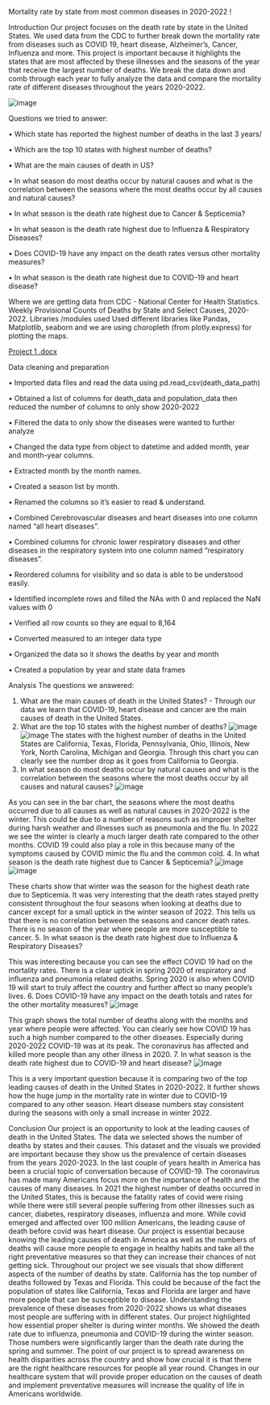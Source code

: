 Mortality rate by state from most common diseases in 2020-2022 !

Introduction
Our project focuses on the death rate by state in the United States. We used data from the CDC to further break down the mortality rate from diseases such as COVID 19, heart disease, Alzheimer’s, Cancer, Influenza and more. This project is important because it highlights the states that are most affected by these illnesses and the seasons of the year that receive the largest number of deaths. We break the data down and comb through each year to fully analyze the data and compare the mortality rate of different diseases throughout the years 2020-2022. 
 
![image](https://user-images.githubusercontent.com/119899172/219157121-c150b4a5-f9f5-4765-afad-b25d86f302c6.png)


Questions we tried to answer:

•	Which state has reported the highest number of deaths in the last 3 years/ 

•	Which are the top 10 states with highest number of deaths?

•	What are the main causes of death in US?

•	In what season do most deaths occur by natural causes and what is the correlation between the seasons where the most deaths occur by all causes and natural causes?

•	In what season is the death rate highest due to Cancer & Septicemia?

•	In what season is the death rate highest due to Influenza & Respiratory Diseases?

•	Does COVID-19 have any impact on the death rates versus other mortality measures?

•	In what season is the death rate highest due to COVID-19 and heart disease?

Where we are getting data from
CDC - National Center for Health Statistics. Weekly Provisional Counts of Deaths by State and Select Causes, 2020-2022. 
Libraries /modules used 
Used different libraries like Pandas, Matplotlib, seaborn and we are using choropleth (from plotly.express) for plotting the maps. 

[Project 1 .docx](https://github.com/MaksAndr/Project-1--Group-4/files/10747517/Project.1.docx)

Data cleaning and preparation

•	Imported data files and read the data using pd.read_csv(death_data_path)

•	Obtained a list of columns for death_data and population_data then reduced the number of columns to only show 2020-2022

•	Filtered the data to only show the diseases were wanted to further analyze

•	Changed the data type from object to datetime and added month, year and month-year columns.

•	Extracted month by the month names.

•	Created a season list by month.

•	Renamed the columns so it’s easier to read & understand. 

•	Combined Cerebrovascular diseases and heart diseases into one column named “all heart diseases”.

•	Combined columns for chronic lower respiratory diseases and other diseases in the respiratory system into one column named “respiratory diseases”.

•	Reordered columns for visibility and so data is able to be understood easily.

•	Identified incomplete rows and filled the NAs with 0 and replaced the NaN values with 0

•	Verified all row counts so they are equal to 8,164

•	Converted measured to an integer data type

•	Organized the data so it shows the deaths by year and month

•	Created a population by year and state data frames



Analysis 
The questions we answered:
1.	What are the main causes of death in the United States? - Through our data we learn that COVID-19, heart disease and cancer are the main causes of death in the United States.
2.	What are the top 10 states with the highest number of deaths?
![image](https://user-images.githubusercontent.com/119899172/219157706-ea928fae-b9a7-4f4d-9b30-0a18d4f02f95.png)
![image](https://user-images.githubusercontent.com/119899172/219157324-e59794f0-6e50-42c2-a386-0182769960b6.png)
The states with the highest number of deaths in the United States are California, Texas, Florida, Pennsylvania, Ohio, Illinois, New York, North Carolina, Michigan and Georgia. Through this chart you can clearly see the number drop as it goes from California to Georgia. 
3.	In what season do most deaths occur by natural causes and what is the correlation between the seasons where the most deaths occur by all causes and natural causes?
 ![image](https://user-images.githubusercontent.com/119899172/219158290-6a6909f7-e97e-48ab-a429-65d14ad1d652.png)

As you can see in the bar chart, the seasons where the most deaths occurred due to all causes as well as natural causes in 2020-2022 is the winter. This could be due to a number of reasons such as improper shelter during harsh weather and illnesses such as pneumonia and the flu. In 2022 we see the winter is clearly a much larger death rate compared to the other months. COVID 19 could also play a role in this because many of the symptoms caused by COVID mimic the flu and the common cold. 
4.	In what season is the death rate highest due to Cancer & Septicemia?
 ![image](https://user-images.githubusercontent.com/119899172/219158432-10e551a4-ba02-45ea-8fe0-22c24131624b.png)
![image](https://user-images.githubusercontent.com/119899172/219158564-f9319f67-463c-49ee-abdc-82c1f96be324.png)

These charts show that winter was the season for the highest death rate due to Septicemia. It was very interesting that the death rates stayed pretty consistent throughout the four seasons when looking at deaths due to cancer except for a small uptick in the winter season of 2022. This tells us that there is no correlation between the seasons and cancer death rates. There is no season of the year where people are more susceptible to cancer.
5.	In what season is the death rate highest due to Influenza & Respiratory Diseases?
 
This was interesting because you can see the effect COVID 19 had on the mortality rates. There is a clear uptick in spring 2020 of respiratory and influenza and pneumonia related deaths. Spring 2020 is also when COVID 19 will start to truly affect the country and further affect so many people’s lives. 
6.	Does COVID-19 have any impact on the death totals and rates for the other mortality measures?
 ![image](https://user-images.githubusercontent.com/119899172/219158728-f30662ee-0b9f-457a-9713-64155be92829.png)

This graph shows the total number of deaths along with the months and year where people were affected. You can clearly see how COVID 19 has such a high number compared to the other diseases. Especially during 2020-2022 COVID-19 was at its peak. The coronavirus has affected and killed more people than any other illness in 2020. 
7.	In what season is the death rate highest due to COVID-19 and heart disease?
![image](https://user-images.githubusercontent.com/119899172/219158849-fa6a9a45-aca7-4e82-bd05-c0df9f0125a7.png)

 
This is a very important question because it is comparing two of the top leading causes of death in the United States in 2020-2022. It further shows how the huge jump in the mortality rate in winter due to COVID-19 compared to any other season. Heart disease numbers stay consistent during the seasons with only a small increase in winter 2022. 

Conclusion 
Our project is an opportunity to look at the leading causes of death in the United States. The data we selected shows the number of deaths by states and their causes. This dataset and the visuals we provided are important because they show us the prevalence of certain diseases from the years 2020-2023. In the last couple of years health in America has been a crucial topic of conversation because of COVID-19. The coronavirus has made many Americans focus more on the importance of health and the causes of many diseases. In 2021 the highest number of deaths occurred in the United States, this is because the fatality rates of covid were rising while there were still several people suffering from other illnesses such as cancer, diabetes, respiratory diseases, influenza and more. While covid emerged and affected over 100 million Americans, the leading cause of death before covid was heart disease. Our project is essential because knowing the leading causes of death in America as well as the numbers of deaths will cause more people to engage in healthy habits and take all the right preventative measures so that they can increase their chances of not getting sick. Throughout our project we see visuals that show different aspects of the number of deaths by state. California has the top number of deaths followed by Texas and Florida. This could be because of the fact the population of states like California, Texas and Florida are larger and have more people that can be susceptible to disease. Understanding the prevalence of these diseases from 2020-2022 shows us what diseases most people are suffering with in different states. Our project highlighted how essential proper shelter is during winter months. We showed the death rate due to influenza, pneumonia and COVID-19 during the winter season. Those numbers were significantly larger than the death rate during the spring and summer. The point of our project is to spread awareness on health disparities across the country and show how crucial it is that there are the right healthcare resources for people all year round. Changes in our healthcare system that will provide proper education on the causes of death and implement preventative measures will increase the quality of life in Americans worldwide.

